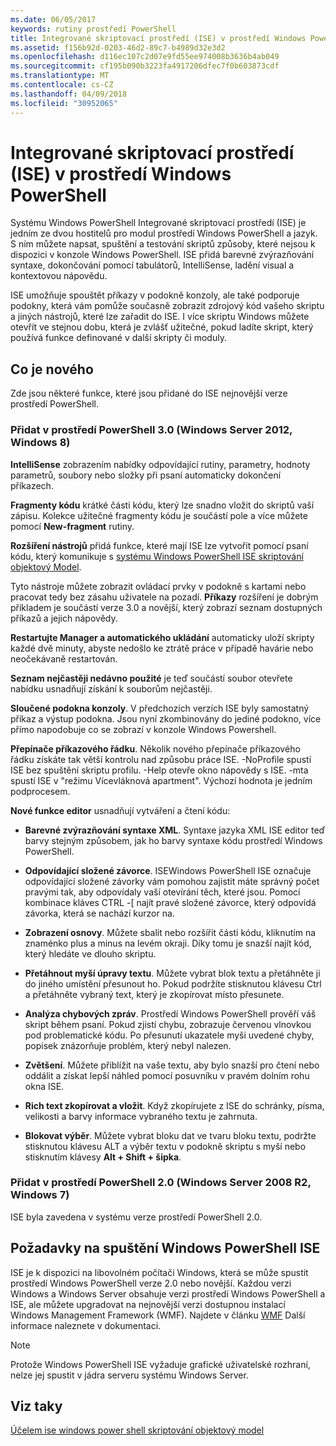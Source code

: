 ```yaml
---
ms.date: 06/05/2017
keywords: rutiny prostředí PowerShell
title: Integrované skriptovací prostředí (ISE) v prostředí Windows PowerShell
ms.assetid: f156b92d-0203-46d2-89c7-b4989d32e3d2
ms.openlocfilehash: d116ec107c2d07e9fd55ee974008b3636b4ab049
ms.sourcegitcommit: cf195b090b3223fa4917206dfec7f0b603873cdf
ms.translationtype: MT
ms.contentlocale: cs-CZ
ms.lasthandoff: 04/09/2018
ms.locfileid: "30952065"
---
```

# <a name="windows-powershell-integrated-scripting-environment-ise"></a>Integrované skriptovací prostředí (ISE) v prostředí Windows PowerShell

Systému Windows PowerShell Integrované skriptovací prostředí (ISE) je jedním ze dvou hostitelů pro modul prostředí Windows PowerShell a jazyk. S ním můžete napsat, spuštění a testování skriptů způsoby, které nejsou k dispozici v konzole Windows PowerShell. ISE přidá barevné zvýrazňování syntaxe, dokončování pomocí tabulátorů, IntelliSense, ladění visual a kontextovou nápovědu.

ISE umožňuje spouštět příkazy v podokně konzoly, ale také podporuje podokny, která vám pomůže současně zobrazit zdrojový kód vašeho skriptu a jiných nástrojů, které lze zařadit do ISE. I více skriptu Windows můžete otevřít ve stejnou dobu, která je zvlášť užitečné, pokud ladíte skript, který používá funkce definované v další skripty či moduly.

## <a name="whats-new"></a>Co je nového

Zde jsou některé funkce, které jsou přidané do ISE nejnovější verze prostředí PowerShell.

### <a name="added-in-powershell-30-windows-server-2012-windows-8"></a>Přidat v prostředí PowerShell 3.0 (Windows Server 2012, Windows 8)

**IntelliSense** zobrazením nabídky odpovídající rutiny, parametry, hodnoty parametrů, soubory nebo složky při psaní automaticky dokončení příkazech.

**Fragmenty kódu** krátké části kódu, který lze snadno vložit do skriptů vaší zápisu. Kolekce užitečné fragmenty kódu je součástí pole a více můžete pomocí **New-fragment** rutiny.

**Rozšíření nástrojů** přidá funkce, které mají ISE lze vytvořit pomocí psaní kódu, který komunikuje s [systému Windows PowerShell ISE skriptování objektový Model](../../core-powershell/ise/The-ISE-Object-Model-Hierarchy.md).

Tyto nástroje můžete zobrazit ovládací prvky v podokně s kartami nebo pracovat tedy bez zásahu uživatele na pozadí. **Příkazy** rozšíření je dobrým příkladem je součástí verze 3.0 a novější, který zobrazí seznam dostupných příkazů a jejich nápovědy.

**Restartujte Manager a automatického ukládání** automaticky uloží skripty každé dvě minuty, abyste nedošlo ke ztrátě práce v případě havárie nebo neočekávaně restartován.

**Seznam nejčastěji nedávno použité** je teď součástí soubor otevřete nabídku usnadňují získání k souborům nejčastěji.

**Sloučené podokna konzoly**. V předchozích verzích ISE byly samostatný příkaz a výstup podokna. Jsou nyní zkombinovány do jediné podokno, více přímo napodobuje co se zobrazí v konzole Windows Powershell.

**Přepínače příkazového řádku**. Několik nového přepínače příkazového řádku získáte tak větší kontrolu nad způsobu práce ISE. -NoProfile spustí ISE bez spuštění skriptu profilu. -Help otevře okno nápovědy s ISE. -mta spustí ISE v "režimu Vícevláknová apartment". Výchozí hodnota je jedním podprocesem.

**Nové funkce editor** usnadňují vytváření a čtení kódu:

- **Barevné zvýrazňování syntaxe XML**. Syntaxe jazyka XML ISE editor teď barvy stejným způsobem, jak ho barvy syntaxe kódu prostředí Windows PowerShell.

- **Odpovídající složené závorce**. ISEWindows PowerShell ISE označuje odpovídající složené závorky vám pomohou zajistit máte správný počet pravými tak, aby odpovídaly vaší otevírání těch, které jsou. Pomocí kombinace kláves CTRL -\[ najít pravé složené závorce, který odpovídá závorka, která se nachází kurzor na.

- **Zobrazení osnovy**. Můžete sbalit nebo rozšířit části kódu, kliknutím na znaménko plus a minus na levém okraji. Díky tomu je snazší najít kód, který hledáte ve dlouho skriptu.

- **Přetáhnout myší úpravy textu**. Můžete vybrat blok textu a přetáhněte ji do jiného umístění přesunout ho. Pokud podržíte stisknutou klávesu Ctrl a přetáhněte vybraný text, který je zkopírovat místo přesunete.

- **Analýza chybových zpráv**. Prostředí Windows PowerShell prověří váš skript během psaní. Pokud zjistí chybu, zobrazuje červenou vlnovkou pod problematické kódu. Po přesunutí ukazatele myši uvedené chyby, popisek znázorňuje problém, který nebyl nalezen.

- **Zvětšení**. Můžete přiblížit na vaše textu, aby bylo snazší pro čtení nebo oddálit a získat lepší náhled pomocí posuvníku v pravém dolním rohu okna ISE.

- **Rich text zkopírovat a vložit**. Když zkopírujete z ISE do schránky, písma, velikosti a barvy informace vybraného textu je zahrnuta.

- **Blokovat výběr**. Můžete vybrat bloku dat ve tvaru bloku textu, podržte stisknutou klávesu ALT a výběr textu v podokně skriptu s myší nebo stisknutím klávesy **Alt + Shift + šipka**.

### <a name="added-in-powershell-20-windows-server-2008-r2-windows-7"></a>Přidat v prostředí PowerShell 2.0 (Windows Server 2008 R2, Windows 7)

ISE byla zavedena v systému verze prostředí PowerShell 2.0.

## <a name="requirements-for-running-the-windows-powershell-ise"></a>Požadavky na spuštění Windows PowerShell ISE

ISE je k dispozici na libovolném počítači Windows, která se může spustit prostředí Windows PowerShell verze 2.0 nebo novější. Každou verzi Windows a Windows Server obsahuje verzi prostředí Windows PowerShell a ISE, ale můžete upgradovat na nejnovější verzi dostupnou instalací Windows Management Framework (WMF). Najdete v článku [WMF](/powershell/wmf/readme) Další informace naleznete v dokumentaci.

> [!NOTE]
> Protože Windows PowerShell ISE vyžaduje grafické uživatelské rozhraní, nelze jej spustit v jádra serveru systému Windows Server.

## <a name="see-also"></a>Viz taky

[Účelem ise windows power shell skriptování objektový model](../../core-powershell/ise/Purpose-of-the-Windows-PowerShell-ISE-Scripting-Object-Model.md)